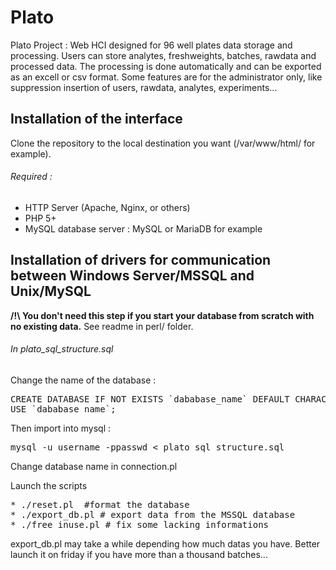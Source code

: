 # Plato
Plato Project : Web HCI designed for 96 well plates data storage and processing. Users can store analytes, freshweights, batches, rawdata and processed data. The processing is done automatically and can be exported as an excell or csv format.
Some features are for the administrator only, like suppression insertion of users, rawdata, analytes, experiments...


## Installation of the interface

Clone the repository to the local destination you want (/var/www/html/ for example). 

###### Required :
* HTTP Server (Apache, Nginx, or others)
* PHP 5+
* MySQL database server : MySQL or MariaDB for example 

## Installation of drivers for communication between Windows Server/MSSQL and Unix/MySQL

**/!\ You don't need this step if you start your database from scratch with no existing data.**
See readme in perl/ folder.

###### In plato_sql_structure.sql
Change the name of the database :
<pre>
CREATE DATABASE IF NOT EXISTS `dababase_name` DEFAULT CHARACTER SET utf8 COLLATE utf8_bin;
USE `dababase_name`;
</pre>

Then import into mysql :
<pre>
mysql -u username -ppasswd < plato_sql_structure.sql
</pre>

Change database name in connection.pl

Launch the scripts

<pre>
* ./reset.pl  #format the database
* ./export_db.pl # export data from the MSSQL database
* ./free_inuse.pl # fix some lacking informations
</pre>

export_db.pl may take a while depending how much datas you have. Better launch it on friday if you have more than a thousand batches...
